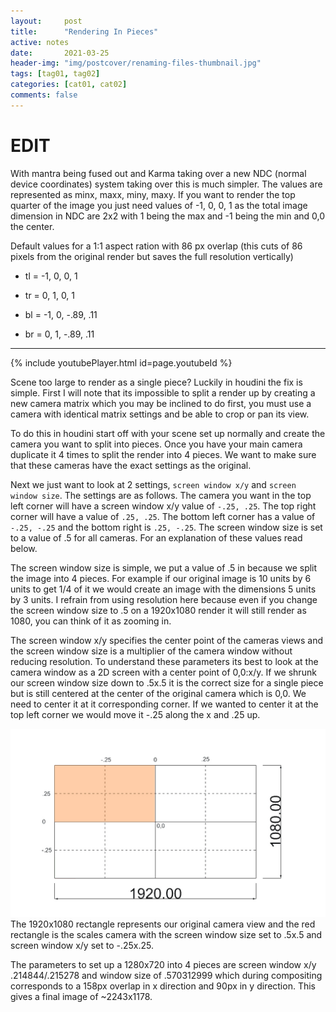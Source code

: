 ```yaml
---
layout:     post
title:      "Rendering In Pieces"
active: notes
date:       2021-03-25
header-img: "img/postcover/renaming-files-thumbnail.jpg"
tags: [tag01, tag02]
categories: [cat01, cat02]
comments: false
---
```


# EDIT #

With mantra being fused out and Karma taking over a new NDC (normal device coordinates) system taking over this is much simpler. The values are represented as minx, maxx, miny, maxy. If you want to render the top quarter of the image you just need values of -1, 0, 0, 1 as the total image dimension in NDC are 2x2 with 1 being the max and -1 being the min and 0,0 the center.

Default values for a 1:1 aspect ration with 86 px overlap (this cuts of 86 pixels from the original render but saves the full resolution vertically)

- tl = -1, 0, 0, 1

- tr = 0, 1, 0, 1

- bl = -1, 0, -.89, .11

- br = 0, 1, -.89, .11

---

{% include youtubePlayer.html id=page.youtubeId %}

Scene too large to render as a single piece? Luckily in houdini the fix is simple. First I will note that its impossible to split a render up by creating a new camera matrix which you may be inclined to do first, you must use a camera with identical matrix settings and be able to crop or pan its view.

To do this in houdini start off with your scene set up normally and create the camera you want to split into pieces. Once you have your main camera duplicate it 4 times to split the render into 4 pieces. We want to make sure that these cameras have the exact settings as the original. 

Next we just want to look at 2 settings, `screen window x/y` and `screen window size`. The settings are as follows. The camera you want in the top left corner will have a screen window x/y value of `-.25, .25`. The top right corner will have a value of `.25, .25`. The bottom left corner has a value of `-.25, -.25` and the bottom right is `.25, -.25`. The screen window size is set to a value of .5 for all cameras. For an explanation of these values read below.


The screen window size is simple, we put a value of .5 in because we split the image into 4 pieces. For example if our original image is 10 units by 6 units to get 1/4 of it we would create an image with the dimensions 5 units by 3 units. I refrain from using resolution here because even if you change the screen window size to .5 on a 1920x1080 render it will still render as 1080, you can think of it as zooming in. 

The screen window x/y specifies the center point of the cameras views and the screen window size is a multiplier of the camera window without reducing resolution. To understand these parameters its best to look at the camera window as a 2D screen with a center point of 0,0:x/y. If we shrunk our screen window size down to .5x.5 it is the correct size for a single piece but is still centered at the center of the original camera which is 0,0. We need to center it at it corresponding corner. If we wanted to center it at the top left corner we would move it -.25 along the x and .25 up. 

![screen](img\notes\screen-layout.jpg)
The 1920x1080 rectangle represents our original camera view and the red rectangle is the scales camera with the screen window size set to .5x.5 and screen window x/y set to -.25x.25.

The parameters to set up a 1280x720 into 4 pieces are screen window x/y .214844/.215278 and window size of .570312999 which during compositing corresponds to a 158px overlap in x direction and 90px in y direction. This gives a final image of ~2243x1178.